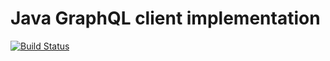 # Java GraphQL client implementation

[![Build Status](https://travis-ci.org/dgf/graphql-client.svg?branch=master)](https://travis-ci.org/dgf/graphql-client)
